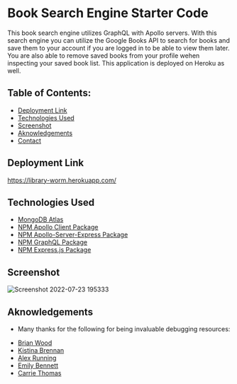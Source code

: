 # Book Search Engine Starter Code

This book search engine utilizes GraphQL with Apollo servers. With this search engine you can utilize the Google Books API to search for books and save them to your account if you are logged in to be able to view them later. You are also able to remove saved books from your profile wehen inspecting your saved book list. This application is deployed on Heroku as well.

## Table of Contents:
- [Deployment Link](#Deployment)
- [Technologies Used](#Technologies)
- [Screenshot](#Screenshot)
- [Aknowledgements](#Help)
- [Contact](#Contact)


## Deployment Link

<!-- * Visit [here](insertlinkhere) to see the application.-->
 https://library-worm.herokuapp.com/



## Technologies Used
- [MongoDB Atlas](https://www.mongodb.com/cloud/atlas)
- [NPM Apollo Client Package](https://www.npmjs.com/package/stripe)
- [NPM Apollo-Server-Express Package](https://www.npmjs.com/package/apollo-server-express)
- [NPM GraphQL Package](https://www.npmjs.com/package/graphql)
- [NPM Express.js Package](https://www.npmjs.com/package/express)

## Screenshot

<!-- image link here lmaoo -->
![Screenshot 2022-07-23 195333](https://user-images.githubusercontent.com/98004599/180627666-40dbf4d0-049b-41c9-9626-352c7f13a3b1.jpg)


## Aknowledgements

 * Many thanks for the following for being invaluable debugging resources:

 - [Brian Wood](https://github.com/woodb58)
 - [Kistina Brennan](https://github.com/thetinaest)
 - [Alex Running](https://github.com/SnowSlurpie)
 - [Emily Bennett](https://github.com/bennettem)
 - [Carrie Thomas](https://github.com/cthomas265)

